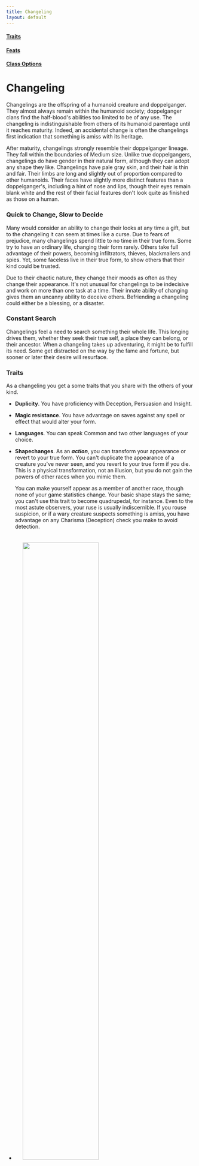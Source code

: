 ```yaml
---
title: Changeling
layout: default
---
```


<div class="toc" markdown="1">

#### <a href="#internal-Traits">Traits</a><br/>
#### <a href="#internal-Feats">Feats</a><br/>
#### <a href="#internal-ClassOptions">Class Options</a>

</div>


# Changeling
Changelings are the offspring of a humanoid creature and doppelganger. They almost always remain within the humanoid society; doppelganger clans find the half-blood's abilities too limited to be of any use. The changeling is indistinguishable from others of its humanoid parentage until it reaches maturity. Indeed, an accidental change is often the changelings first indication that something is amiss with its heritage.

After maturity, changelings strongly resemble their doppelganger lineage. They fall within the boundaries of Medium size. Unlike true doppelgangers, changelings do have gender in their natural form, although they can adopt any shape they like. Changelings have pale gray skin, and their hair is thin and fair. Their limbs are long and slightly out of proportion compared to other humanoids. Their faces have slightly more distinct features than a doppelganger's, including a hint of nose and lips, though their eyes remain blank white and the rest of their facial features don't look quite as finished as those on a human.

### Quick to Change, Slow to Decide
Many would consider an ability to change their looks at any time a gift, but to the changeling it can seem at times like a curse. Due to fears of prejudice, many changelings spend little to no time in their true form. Some try to have an ordinary life, changing their form rarely. Others take full advantage of their powers, becoming infiltrators, thieves, blackmailers and spies. Yet, some faceless live in their true form, to show others that their kind could be trusted.

Due to their chaotic nature, they change their moods as often as they change their appearance. It's not unusual for changelings to be indecisive and work on more than one task at a time. Their innate ability of changing gives them an uncanny ability to deceive others. Befriending a changeling could either be a blessing, or a disaster.

### Constant Search
Changelings feel a need to search something their whole life. This longing drives them, whether they seek their true self, a place they can belong, or their ancestor. When a changeling takes up adventuring, it might be to fulfill its need. Some get distracted on the way by the fame and fortune, but sooner or later their desire will resurface.


<h3><a class="internal-link" name="internal-Traits">Traits</a></h3>

As a changeling you get a some traits that you share with the others of your kind.

<div class="columnstwo">

- **Duplicity**. You have proficiency with Deception, Persuasion and Insight.

- **Magic resistance**. You have advantage on saves against any spell or effect that would alter your form.

- **Languages**. You can speak Common and two other languages of your choice.

- **Shapechanges**. As an ***action***, you can transform your appearance or revert to your true form. You can't duplicate the appearance of a creature you've never seen, and you revert to your true form if you die. This is a physical transformation, not an illusion, but you do not gain the powers of other races when you mimic them.

  You can make yourself appear as a member of another race, though none of your game statistics change. Your basic shape stays the same; you can't use this trait to become quadrupedal, for instance. Even to the most astute observers, your ruse is usually indiscernible. If you rouse suspicion, or if a wary creature suspects something is amiss, you have advantage on any Charisma (Deception) check you make to avoid detection.

- <img src='http://klubbsaga2015.wdfiles.com/local--files/changeling/Changelings%2004a%20(eberron%20type).png' style='width:65%;padding:20px' />

</div>

<h3><a class="internal-link" name="internal-Feats">Feats</a></h3>

The following feats are exclusive to changelings.

<div class="columnstwo">

-   <div class="feat">

    ## Beastly Forms
    With enough training, your ability to change form has improved so well that you can now take forms of beasts.

    You can now use your Shapechanger trait to turn into a beast that you have seen, of a similar size and shape as you. While you are transformed into a beast, your AC is replaced by the beast's AC and you lose your ability to speak. Other than that, your statistics do not change.

    If the creature you are transformed into has a swimming or climbing speed, you gain that speed. If it has a swimming or climbing speed that's higher than your movement speed, you only gain that speed equal to your movement speed.

    While transformed into a creature with horns, claws or other natural weapons, you have natural weapons, which you are proficient with. If you hit with them, you deal slashing damage equal to 1d6 + your Strength modifier.

    </div>

-   <div class="feat">

    ## Defensive Shift
    You can use your shapeshifting to harden your skin to better protect yourself against physical assault.

    Your **Constitution** score increases by 1.

    When you take non-magical bludgeoning, piercing or slashing damage, you can use your ***reaction*** to gain resistance to that damage type. This resistance lasts until the start of your next turn and applies to the triggering damage. You can use this feature a number of times equal to your Constitution modifier, and regain all uses after a short rest.

    </div>

-   <div class="feat">

    ## Malleable Form
    You have a finer degree of control over your shapeshifting.

    Increase your **Dexterity** score by 1.

    As an ***action*** you can change your skin tones to match those of your surroundings giving you advantage on Stealth checks in that terrain.

    You can increase the flexibility of your joints granting you advantage on Acrobatics checks to get out of or avoid grapples.

    </div>

-   <div class="feat">

    ## Truly Eldritch
    You have truly embrace your aberrant heritage. Your true form is improved, granting you the following benefits:

    Increase your **Charisma** score by 1.

    You gain advantage on saving throws to avoid being charmed or frightened.

    You have advantage on checks and saving throws to resist both magical and nonmagical effects that detect your thoughts, emotions or compel you to tell truth. Additionally, you can present false thoughts, emotions, or lies as if you are being truthful by making a Charisma (Deception) check contested by the creature's Wisdom (Insight) check.

    You can cast *detect thoughts* and *Nystul's magic aura* once without expending a spell slot. You regain the ability to cast both spells in this way when you finish a long rest. Charisma is your spellcasting ability for these spells. You can cast them without requiring components, but effects of Nystul's magic aura can't become permanent if it's casted this way for 30 days.

    While you are in your true form, you can cast *nondetection* on yourself without expending a spell slot, requiring no spell components. When you cast the spell this way, it ends immediately if you are no longer in your true form, whether by using your Shapechanger trait, or when you are transformed. You regain the ability to cast the spell in this way when you finish a long rest. Charisma is your spellcasting ability for this spell.

    </div>

</div>


<h3><a class="internal-link" name="internal-ClassOptions">Class Options</a></h3>

Psychologically a changeling is very similar to a human, and have the same class options as humans with the following addition:

<div class="columnstwo">

- #### Barbarian
    A changeling barbarian has access to the <a href="../Classes/barbarian.html#internal-skinchanger">Path of the Skinchanger</a>.

    <hr class="dividerinfolk">

</div>
